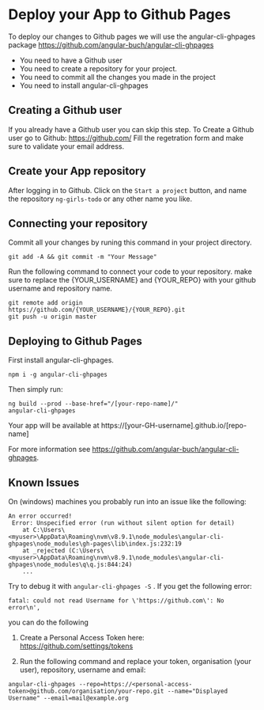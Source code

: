  # Deploy your App to Github Pages
To deploy our changes to Github pages we will use the angular-cli-ghpages package
https://github.com/angular-buch/angular-cli-ghpages 

* You need to have a Github user
* You need to create a repository for your project.
* You need to commit all the changes you made in the project
* You need to install angular-cli-ghpages

## Creating a Github user
If you already have a Github user you can skip this step.
To Create a Github user go to Github: https://github.com/
Fill the regetration form and make sure to validate your email address.

## Create your App repository
After logging in to Github.
Click on the `Start a project` button, and name the repository `ng-girls-todo` or any other name you like.

## Connecting your repository

Commit all your changes by runing this command in your project directory.
```
git add -A && git commit -m "Your Message"
```

Run the following command to connect your code to your repository.
make sure to replace the {YOUR_USERNAME} and {YOUR_REPO} with your github username and repository name.
```
git remote add origin https://github.com/{YOUR_USERNAME}/{YOUR_REPO}.git
git push -u origin master
```

## Deploying to Github Pages
First install angular-cli-ghpages.

```
npm i -g angular-cli-ghpages
```

Then simply run:

```
ng build --prod --base-href="/[your-repo-name]/"
angular-cli-ghpages
```

Your app will be available at https://[your-GH-username].github.io/[repo-name]

For more information see https://github.com/angular-buch/angular-cli-ghpages.

## Known Issues
On (windows) machines you  probably run into an issue like the following:
```
An error occurred!
 Error: Unspecified error (run without silent option for detail)
    at C:\Users\<myuser>\AppData\Roaming\nvm\v8.9.1\node_modules\angular-cli-ghpages\node_modules\gh-pages\lib\index.js:232:19
    at _rejected (C:\Users\<myuser>\AppData\Roaming\nvm\v8.9.1\node_modules\angular-cli-ghpages\node_modules\q\q.js:844:24)
    ...
```

Try to debug it with ``` angular-cli-ghpages -S ``` . If you get the following error:
```
fatal: could not read Username for \'https://github.com\': No error\n',
```

you can do the following

1. Create a Personal Access Token here: https://github.com/settings/tokens

2. Run the following command and replace your token, organisation (your user), repository, username and email:
```
angular-cli-ghpages --repo=https://<personal-access-token>@github.com/organisation/your-repo.git --name="Displayed Username" --email=mail@example.org
```

